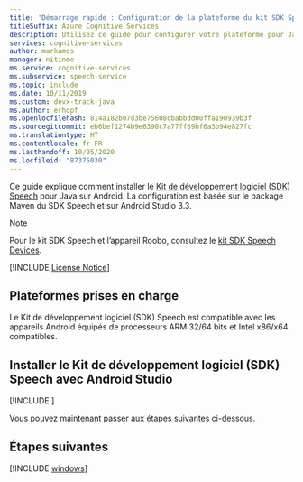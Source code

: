 ```yaml
---
title: 'Démarrage rapide : Configuration de la plateforme du kit SDK Speech pour Java (Android) – Service Speech'
titleSuffix: Azure Cognitive Services
description: Utilisez ce guide pour configurer votre plateforme pour Java (Android) avec le kit SDK du service Speech.
services: cognitive-services
author: markamos
manager: nitinme
ms.service: cognitive-services
ms.subservice: speech-service
ms.topic: include
ms.date: 10/11/2019
ms.custom: devx-track-java
ms.author: erhopf
ms.openlocfilehash: 814a182b07d3be75608cbabbdd00ffa190939b3f
ms.sourcegitcommit: eb6bef1274b9e6390c7a77ff69bf6a3b94e827fc
ms.translationtype: HT
ms.contentlocale: fr-FR
ms.lasthandoff: 10/05/2020
ms.locfileid: "87375030"
---
```

Ce guide explique comment installer le [Kit de développement logiciel (SDK) Speech](~/articles/cognitive-services/speech-service/speech-sdk.md) pour Java sur Android. La configuration est basée sur le package Maven du SDK Speech et sur Android Studio 3.3.

> [!NOTE]
> Pour le kit SDK Speech et l’appareil Roobo, consultez le [kit SDK Speech Devices](~/articles/cognitive-services/speech-service/speech-devices-sdk.md).

[!INCLUDE [License Notice](~/includes/cognitive-services-speech-service-license-notice.md)]

## <a name="supported-platforms"></a>Plateformes prises en charge

Le Kit de développement logiciel (SDK) Speech est compatible avec les appareils Android équipés de processeurs ARM 32/64 bits et Intel x86/x64 compatibles.

## <a name="install-the-speech-sdk-using-android-studio"></a>Installer le Kit de développement logiciel (SDK) Speech avec Android Studio

[!INCLUDE [](~/includes/cognitive-services-speech-service-quickstart-java-android-create-proj.md)]

Vous pouvez maintenant passer aux [étapes suivantes](#next-steps) ci-dessous.

## <a name="next-steps"></a>Étapes suivantes

[!INCLUDE [windows](../quickstart-list.md)]